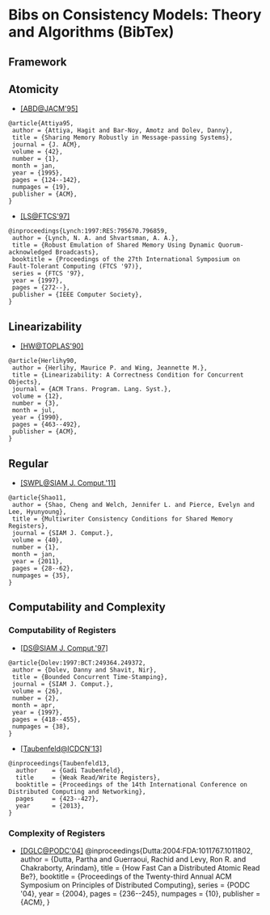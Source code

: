 # Bibs on Consistency Models: Theory and Algorithms (BibTex)

## Framework

## Atomicity

- [[ABD@JACM'95]](http://dl.acm.org/citation.cfm?id=200869)
```
@article{Attiya95,
 author = {Attiya, Hagit and Bar-Noy, Amotz and Dolev, Danny},
 title = {Sharing Memory Robustly in Message-passing Systems},
 journal = {J. ACM},
 volume = {42},
 number = {1},
 month = jan,
 year = {1995},
 pages = {124--142},
 numpages = {19},
 publisher = {ACM},
}
```

- [[LS@FTCS'97]](http://dl.acm.org/citation.cfm?id=795670.796859)
```
@inproceedings{Lynch:1997:RES:795670.796859,
 author = {Lynch, N. A. and Shvartsman, A. A.},
 title = {Robust Emulation of Shared Memory Using Dynamic Quorum-acknowledged Broadcasts},
 booktitle = {Proceedings of the 27th International Symposium on Fault-Tolerant Computing (FTCS '97)},
 series = {FTCS '97},
 year = {1997},
 pages = {272--},
 publisher = {IEEE Computer Society},
}
```

## Linearizability
- [[HW@TOPLAS'90]](http://dl.acm.org/citation.cfm?id=78972)
```
@article{Herlihy90,
 author = {Herlihy, Maurice P. and Wing, Jeannette M.},
 title = {Linearizability: A Correctness Condition for Concurrent Objects},
 journal = {ACM Trans. Program. Lang. Syst.},
 volume = {12},
 number = {3},
 month = jul,
 year = {1990},
 pages = {463--492},
 publisher = {ACM},
}
```

## Regular

- [[SWPL@SIAM J. Comput.'11]](http://dl.acm.org/citation.cfm?id=2078669)
```
@article{Shao11,
 author = {Shao, Cheng and Welch, Jennifer L. and Pierce, Evelyn and Lee, Hyunyoung},
 title = {Multiwriter Consistency Conditions for Shared Memory Registers},
 journal = {SIAM J. Comput.},
 volume = {40},
 number = {1},
 month = jan,
 year = {2011},
 pages = {28--62},
 numpages = {35},
}
```

## Computability and Complexity

### Computability of Registers
- [[DS@SIAM J. Comput.'97]](http://dl.acm.org/citation.cfm?id=249364.249372)
```
@article{Dolev:1997:BCT:249364.249372,
 author = {Dolev, Danny and Shavit, Nir},
 title = {Bounded Concurrent Time-Stamping},
 journal = {SIAM J. Comput.},
 volume = {26},
 number = {2},
 month = apr,
 year = {1997},
 pages = {418--455},
 numpages = {38},
}
```

- [[Taubenfeld@ICDCN'13]](http://link.springer.com/chapter/10.1007%2F978-3-642-35668-1_29)
```
@inproceedings{Taubenfeld13,
  author    = {Gadi Taubenfeld},
  title     = {Weak Read/Write Registers},
  booktitle = {Proceedings of the 14th International Conference on Distributed Computing and Networking},
  pages     = {423--427},
  year      = {2013},
}
```

### Complexity of Registers
- [[DGLC@PODC'04]](http://dl.acm.org/citation.cfm?id=1011802)
@inproceedings{Dutta:2004:FDA:1011767.1011802,
 author = {Dutta, Partha and Guerraoui, Rachid and Levy, Ron R. and Chakraborty, Arindam},
 title = {How Fast Can a Distributed Atomic Read Be?},
 booktitle = {Proceedings of the Twenty-third Annual ACM Symposium on Principles of Distributed Computing},
 series = {PODC '04},
 year = {2004},
 pages = {236--245},
 numpages = {10},
 publisher = {ACM},
}

